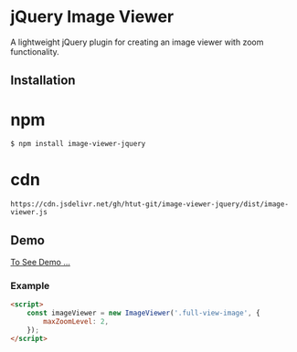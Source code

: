 # jQuery Image Viewer

A lightweight jQuery plugin for creating an image viewer with zoom functionality.

## Installation

# npm

```
$ npm install image-viewer-jquery
```

# cdn
```
https://cdn.jsdelivr.net/gh/htut-git/image-viewer-jquery/dist/image-viewer.js
```

## Demo
[To See Demo ...](https://htut-git.github.io/image-viewer-jquery/)

### Example

```html
<script>
    const imageViewer = new ImageViewer('.full-view-image', {
        maxZoomLevel: 2,
    });
</script>
```
